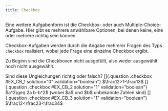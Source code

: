 ```yaml
---
title: Checkbox
---
```


Eine weitere Aufgabenform ist die Checkbox- oder auch Multiple-Choice-Aufgabe.
Hier gibt es mehrere anwählbare Optionen, bei denen keine, eine oder mehrere
richtig sein können.

Checkbox-Aufgaben werden durch die Angabe mehrerer Fragen des Typs `checkbox`
realisiert, wobei jede Frage eine einzelne Checkbox ergibt.

Zu Beginn sind die Checkboxen nicht ausgefüllt, also weder ausgewählt noch
nicht ausgewählt.

<Exercise>
  Sind diese Ungleichungen richtig oder falsch?

  <Grid>
    <GridItem xs="4">
      []{.question .checkbox #EX_CB_1 solution="0" validation="boolean"}
    </GridItem>
    <GridItem xs="8">
      $\frac12>1-\frac13$
    </GridItem>
    <GridItem xs="4">
      []{.question .checkbox #EX_CB_2 solution="1" validation="boolean"}
    </GridItem>
    <GridItem xs="8">
      $a^2\geq 2a b-b^2$ (wobei $a$ und $b$ unbekannte Zahlen sind)
    </GridItem>
    <GridItem xs="4">
      []{.question .checkbox #EX_CB_3 solution="1" validation="boolean"}
    </GridItem>
    <GridItem xs="8">
      $\frac12<\frac23<\frac34$
    </GridItem>
  </Grid>
</Exercise>
